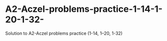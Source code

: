 # A2-Aczel-problems-practice-1-14-1-20-1-32-
Solution to A2-Aczel problems practice (1-14, 1–20, 1-32)
